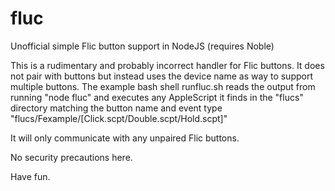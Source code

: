 # fluc
Unofficial simple Flic button support in NodeJS (requires Noble)

This is a rudimentary and probably incorrect handler for Flic buttons. It does not pair with buttons but instead uses the device name as way to support multiple buttons. The example bash shell runfluc.sh reads the output from running "node fluc" and executes any AppleScript it finds in the "flucs" directory matching the button name and event type "flucs/Fexample/[Click.scpt/Double.scpt/Hold.scpt]"

It will only communicate with any unpaired Flic buttons.

No security precautions here.

Have fun.



